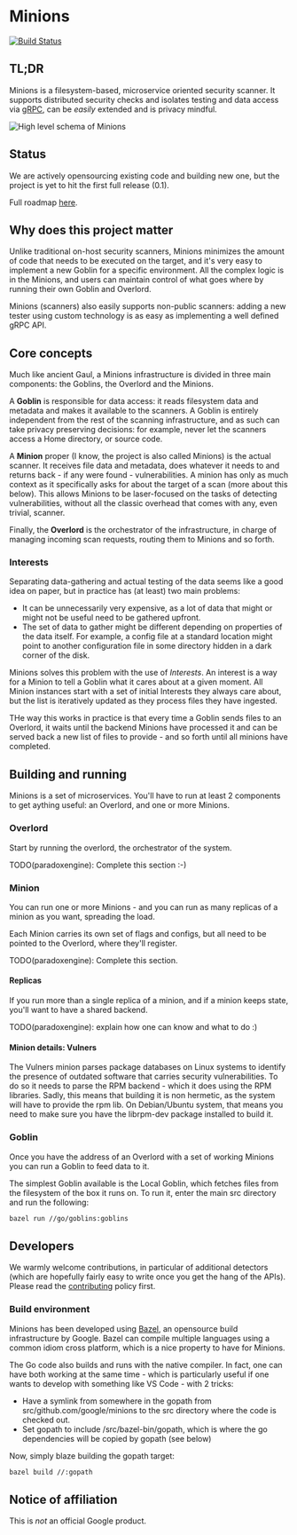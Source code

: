 # Minions

[![Build Status](https://travis-ci.org/google/minions.svg?branch=master)](https://travis-ci.org/google/minions)

## TL;DR

Minions is a filesystem-based, microservice oriented security scanner.
It supports distributed security checks and isolates testing and
data access via [gRPC](https://grpc.io), can be *easily* extended and is privacy mindful.

![High level schema of Minions](https://docs.google.com/drawings/d/e/2PACX-1vQubAAchbeeLMqjq0-uRYeMH4IFKQOoe8bYlHLtImGgidVWBD8UXWmvWyD9v6fHYxCpHs8s3OxY8HSJ/pub?w=363&amp;h=150)

## Status

We are actively opensourcing existing code and building new one, but the project is yet to hit the first full release (0.1).

Full roadmap [here](roadmap.md).

## Why does this project matter

Unlike traditional on-host security scanners, Minions minimizes the amount of code that needs to be executed on the target, and it's very easy to implement a new Goblin for a specific environment. All the complex logic is in the Minions, and users can maintain control of what goes where by running their own Goblin and Overlord.

Minions (scanners) also easily supports non-public scanners: adding a new tester using custom technology is as easy as implementing a well defined gRPC API.

## Core concepts

Much like ancient Gaul, a Minions infrastructure is divided in three main components: the Goblins, the Overlord and the Minions.

A **Goblin** is responsible for data access: it reads filesystem data and metadata and makes it available to the scanners. A Goblin is entirely independent from the rest of the scanning infrastructure, and as such can take privacy preserving decisions: for example, never let the scanners access a Home directory, or source code.

A **Minion** proper (I know, the project is also called Minions) is the actual scanner. It receives file data and metadata, does whatever it needs to and returns back - if any were found - vulnerabilities. A minion has only as much context as it specifically asks for about the target of a scan (more about this below). This allows Minions to be laser-focused on the tasks of detecting vulnerabilities, without all the classic overhead that comes with any, even trivial, scanner.

Finally, the **Overlord** is the orchestrator of the infrastructure, in charge of managing incoming scan requests, routing them to Minions and so forth.

### Interests

Separating data-gathering and actual testing of the data seems like a good idea on paper, but in practice has (at least) two main problems:

* It can be unnecessarily very expensive, as a lot of data that
  might or might not be useful need to be gathered upfront.
* The set of data to gather might be different depending on
  properties of the data itself. For example, a config file at a
  standard location might point to another configuration file in some directory hidden in a dark corner of the disk.

Minions solves this problem with the use of *Interests*. An interest is a way for a Minion to tell a Goblin what it cares about at a given moment. All Minion instances start with a set of initial Interests they always care about, but the list is iteratively updated as they process files they have ingested.

THe way this works in practice is that every time a Goblin sends files to an Overlord, it waits until the backend Minions have processed it and can be served back a new list of files to provide - and so forth until all minions have completed.

## Building and running

Minions is a set of microservices. You'll have to run at least 2 components to get aything useful: an Overlord, and one or more Minions.

### Overlord

Start by running the overlord, the orchestrator of the system.

TODO(paradoxengine): Complete this section :-)

### Minion

You can run one or more Minions - and you can run as many replicas of a minion as you want, spreading the load.

Each Minion carries its own set of flags and configs, but all need to be pointed to the Overlord, where they'll register.

TODO(paradoxengine): Complete this section.

#### Replicas

If you run more than a single replica of a minion, and if a minion keeps state, you'll want to have a shared backend.

TODO(paradoxengine): explain how one can know and what to do :)

#### Minion details: Vulners

The Vulners minion parses package databases on Linux systems to identify the presence of outdated software that carries security vulnerabilities. To do so it needs to parse the RPM backend - which it does using the RPM libraries.
Sadly, this means that building it is non hermetic, as the system will have to provide the rpm lib. On Debian/Ubuntu system, that means you need to make sure you have the librpm-dev package installed to build it.

### Goblin

Once you have the address of an Overlord with a set of working Minions you can run a Goblin to feed data to it.

The simplest Goblin available is the Local Goblin, which fetches files from the filesystem of the box it runs on. To run it, enter the main src directory and run the following:

```bash
bazel run //go/goblins:goblins
```

## Developers

We warmly welcome contributions, in particular of additional detectors (which are hopefully fairly easy to write once you get the hang of the APIs). Please read the [contributing](CONTRIBUTING.md) policy first.

### Build environment

Minions has been developed using [Bazel](https://bazel.io), an opensource build infrastructure by Google. Bazel can compile multiple languages using a common idiom cross platform, which is a nice property to have for Minions.

The Go code also builds and runs with the native compiler. In fact, one can have both working at the same time - which is particularly useful if one wants to develop with something like VS Code - with 2 tricks:

* Have a symlink from somewhere in the gopath from src/github.com/google/minions to the src directory where the code is checked out.
* Set gopath to include /src/bazel-bin/gopath, which is where the go dependencies will be copied by gopath (see below)

Now, simply blaze building the gopath target:

```bash
bazel build //:gopath
````

## Notice of affiliation

This is *not* an official Google product.
